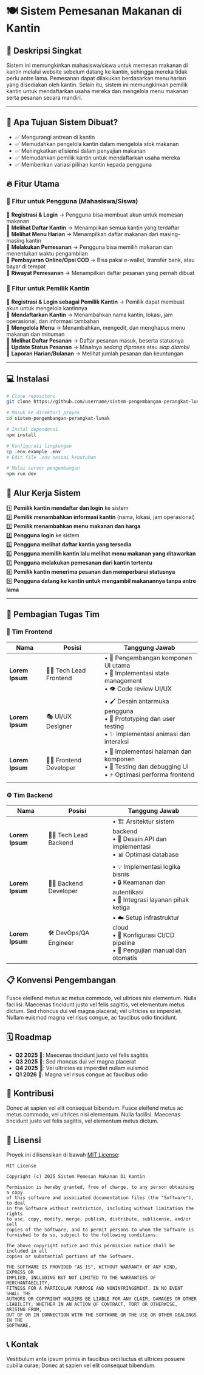 # 🍽️ Sistem Pemesanan Makanan di Kantin

## 📖 Deskripsi Singkat
Sistem ini memungkinkan mahasiswa/siswa untuk memesan makanan di kantin melalui website sebelum datang ke kantin, sehingga mereka tidak perlu antre lama. Pemesanan dapat dilakukan berdasarkan menu harian yang disediakan oleh kantin. Selain itu, sistem ini memungkinkan pemilik kantin untuk mendaftarkan usaha mereka dan mengelola menu makanan serta pesanan secara mandiri.

---

## 🎯 Apa Tujuan Sistem Dibuat?
- ✅ Mengurangi antrean di kantin
- ✅ Memudahkan pengelola kantin dalam mengelola stok makanan
- ✅ Meningkatkan efisiensi dalam penyajian makanan
- ✅ Memudahkan pemilik kantin untuk mendaftarkan usaha mereka
- ✅ Memberikan variasi pilihan kantin kepada pengguna
  
## 🔥 Fitur Utama

### 👥 Fitur untuk Pengguna (Mahasiswa/Siswa)
🔹 **Registrasi & Login** → Pengguna bisa membuat akun untuk memesan makanan  
🔹 **Melihat Daftar Kantin** → Menampilkan semua kantin yang terdaftar  
🔹 **Melihat Menu Harian** → Menampilkan daftar makanan dari masing-masing kantin  
🔹 **Melakukan Pemesanan** → Pengguna bisa memilih makanan dan menentukan waktu pengambilan  
🔹 **Pembayaran Online/Opsi COD** → Bisa pakai e-wallet, transfer bank, atau bayar di tempat  
🔹 **Riwayat Pemesanan** → Menampilkan daftar pesanan yang pernah dibuat  

### 🏪 Fitur untuk Pemilik Kantin
🔹 **Registrasi & Login sebagai Pemilik Kantin** → Pemilik dapat membuat akun untuk mengelola kantinnya  
🔹 **Mendaftarkan Kantin** → Menambahkan nama kantin, lokasi, jam operasional, dan informasi tambahan  
🔹 **Mengelola Menu** → Menambahkan, mengedit, dan menghapus menu makanan dan minuman  
🔹 **Melihat Daftar Pesanan** → Daftar pesanan masuk, beserta statusnya  
🔹 **Update Status Pesanan** → Misalnya *sedang diproses* atau *siap diambil*  
🔹 **Laporan Harian/Bulanan** → Melihat jumlah pesanan dan keuntungan  

---

## 💻 Instalasi
```bash
# Clone repositori
git clone https://github.com/username/sistem-pengembangan-perangkat-lunak.git

# Masuk ke direktori proyek
cd sistem-pengembangan-perangkat-lunak

# Instal dependensi
npm install

# Konfigurasi lingkungan
cp .env.example .env
# Edit file .env sesuai kebutuhan

# Mulai server pengembangan
npm run dev
```

## 🔄 Alur Kerja Sistem
1️⃣ **Pemilik kantin mendaftar dan login** ke sistem  
2️⃣ **Pemilik menambahkan informasi kantin** (nama, lokasi, jam operasional)  
3️⃣ **Pemilik menambahkan menu makanan dan harga**  
4️⃣ **Pengguna login** ke sistem  
5️⃣ **Pengguna melihat daftar kantin yang tersedia**  
6️⃣ **Pengguna memilih kantin lalu melihat menu makanan yang ditawarkan**  
7️⃣ **Pengguna melakukan pemesanan dari kantin tertentu**  
8️⃣ **Pemilik kantin menerima pesanan dan memperbarui statusnya**  
9️⃣ **Pengguna datang ke kantin untuk mengambil makanannya tanpa antre lama**  

---

## 👥 Pembagian Tugas Tim

### 🎨 Tim Frontend
| Nama | Posisi | Tanggung Jawab |
|------|--------|----------------|
| **Lorem Ipsum** | 👨‍💻 Tech Lead Frontend | • 🧩 Pengembangan komponen UI utama<br>• 🔄 Implementasi state management<br>• 👁️ Code review UI/UX |
| **Lorem Ipsum** | 🎭 UI/UX Designer | • 🖌️ Desain antarmuka pengguna<br>• 🧪 Prototyping dan user testing<br>• ✨ Implementasi animasi dan interaksi |
| **Lorem Ipsum** | 👨‍💻 Frontend Developer | • 📱 Implementasi halaman dan komponen<br>• 🐞 Testing dan debugging UI<br>• ⚡ Optimasi performa frontend |

### ⚙️ Tim Backend
| Nama | Posisi | Tanggung Jawab |
|------|--------|----------------|
| **Lorem Ipsum** | 👩‍💻 Tech Lead Backend | • 🏗️ Arsitektur sistem backend<br>• 🔌 Desain API dan implementasi<br>• 📊 Optimasi database |
| **Lorem Ipsum** | 👨‍💻 Backend Developer | • 💡 Implementasi logika bisnis<br>• 🔒 Keamanan dan autentikasi<br>• 🔄 Integrasi layanan pihak ketiga |
| **Lorem Ipsum** | 🛠️ DevOps/QA Engineer | • ☁️ Setup infrastruktur cloud<br>• 🔄 Konfigurasi CI/CD pipeline<br>• 🧪 Pengujian manual dan otomatis |

## 📋 Konvensi Pengembangan
Fusce eleifend metus ac metus commodo, vel ultrices nisi elementum. Nulla facilisi. Maecenas tincidunt justo vel felis sagittis, vel elementum metus dictum. Sed rhoncus dui vel magna placerat, vel ultricies ex imperdiet. Nullam euismod magna vel risus congue, ac faucibus odio tincidunt.

## 🗓️ Roadmap
- **Q2 2025** 🌱: Maecenas tincidunt justo vel felis sagittis
- **Q3 2025** 🌿: Sed rhoncus dui vel magna placerat
- **Q4 2025** 🌳: Vel ultricies ex imperdiet nullam euismod
- **Q1 2026** 🌲: Magna vel risus congue ac faucibus odio

## 🤝 Kontribusi
Donec at sapien vel elit consequat bibendum. Fusce eleifend metus ac metus commodo, vel ultrices nisi elementum. Nulla facilisi. Maecenas tincidunt justo vel felis sagittis, vel elementum metus dictum.

## 📜 Lisensi
Proyek ini dilisensikan di bawah [MIT License](LICENSE):

```
MIT License

Copyright (c) 2025 Sistem Pemesan Makanan Di Kantin

Permission is hereby granted, free of charge, to any person obtaining a copy
of this software and associated documentation files (the "Software"), to deal
in the Software without restriction, including without limitation the rights
to use, copy, modify, merge, publish, distribute, sublicense, and/or sell
copies of the Software, and to permit persons to whom the Software is
furnished to do so, subject to the following conditions:

The above copyright notice and this permission notice shall be included in all
copies or substantial portions of the Software.

THE SOFTWARE IS PROVIDED "AS IS", WITHOUT WARRANTY OF ANY KIND, EXPRESS OR
IMPLIED, INCLUDING BUT NOT LIMITED TO THE WARRANTIES OF MERCHANTABILITY,
FITNESS FOR A PARTICULAR PURPOSE AND NONINFRINGEMENT. IN NO EVENT SHALL THE
AUTHORS OR COPYRIGHT HOLDERS BE LIABLE FOR ANY CLAIM, DAMAGES OR OTHER
LIABILITY, WHETHER IN AN ACTION OF CONTRACT, TORT OR OTHERWISE, ARISING FROM,
OUT OF OR IN CONNECTION WITH THE SOFTWARE OR THE USE OR OTHER DEALINGS IN THE
SOFTWARE.
```

## 📞 Kontak
Vestibulum ante ipsum primis in faucibus orci luctus et ultrices posuere cubilia curae; Donec at sapien vel elit consequat bibendum.
